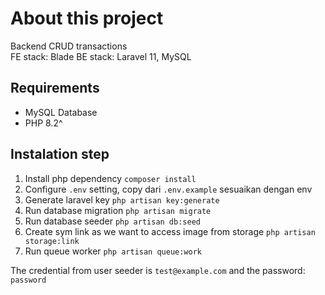 # About this project

Backend CRUD transactions  
FE stack: Blade
BE stack: Laravel 11, MySQL

## Requirements

-   MySQL Database
-   PHP 8.2^

## Instalation step

1. Install php dependency `composer install`
2. Configure `.env` setting, copy dari `.env.example` sesuaikan dengan env
3. Generate laravel key `php artisan key:generate`
4. Run database migration `php artisan migrate`
5. Run database seeder `php artisan db:seed`
6. Create sym link as we want to access image from storage `php artisan storage:link`
7. Run queue worker `php artisan queue:work`

The credential from user seeder is `test@example.com` and the password: `password`
